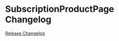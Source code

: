 # SubscriptionProductPage Changelog

[Release Changelog](https://github.com/spryker-demo/subscription-product-page/releases)
